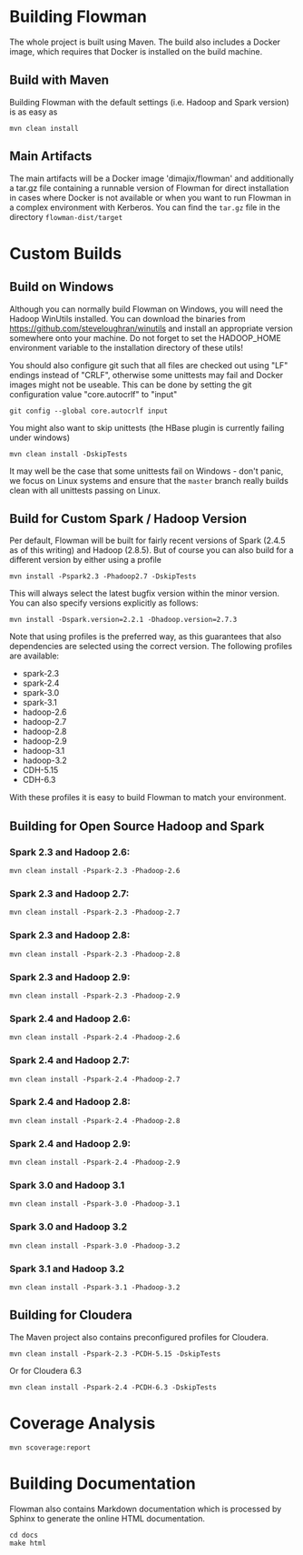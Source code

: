 # Building Flowman

The whole project is built using Maven. The build also includes a Docker image, which requires that Docker
is installed on the build machine.

## Build with Maven

Building Flowman with the default settings (i.e. Hadoop and Spark version) is as easy as

```shell
mvn clean install
```

## Main Artifacts

The main artifacts will be a Docker image 'dimajix/flowman' and additionally a tar.gz file containing a runnable 
version of Flowman for direct installation in cases where Docker is not available or when you want to run Flowman 
in a complex environment with Kerberos. You can find the `tar.gz` file in the directory `flowman-dist/target`


# Custom Builds

## Build on Windows

Although you can normally build Flowman on Windows, you will need the Hadoop WinUtils installed. You can download
the binaries from https://github.com/steveloughran/winutils and install an appropriate version somewhere onto your 
machine. Do not forget to set the HADOOP_HOME environment variable to the installation directory of these utils!

You should also configure git such that all files are checked out using "LF" endings instead of "CRLF", otherwise
some unittests may fail and Docker images might not be useable. This can be done by setting the git configuration
value "core.autocrlf" to "input"

```shell
git config --global core.autocrlf input
```

You might also want to skip unittests (the HBase plugin is currently failing under windows)

```shell
mvn clean install -DskipTests
```
    
It may well be the case that some unittests fail on Windows - don't panic, we focus on Linux systems and ensure that
the `master` branch really builds clean with all unittests passing on Linux.


## Build for Custom Spark / Hadoop Version

Per default, Flowman will be built for fairly recent versions of Spark (2.4.5 as of this writing) and Hadoop (2.8.5). 
But of course you can also build for a different version by either using a profile

```shell
mvn install -Pspark2.3 -Phadoop2.7 -DskipTests
```
 
This will always select the latest bugfix version within the minor version. You can also specify versions explicitly 
as follows:    

```shell
mvn install -Dspark.version=2.2.1 -Dhadoop.version=2.7.3
```
        
Note that using profiles is the preferred way, as this guarantees that also dependencies are selected
using the correct version. The following profiles are available:

* spark-2.3
* spark-2.4
* spark-3.0
* spark-3.1 
* hadoop-2.6
* hadoop-2.7
* hadoop-2.8
* hadoop-2.9
* hadoop-3.1
* hadoop-3.2
* CDH-5.15
* CDH-6.3

With these profiles it is easy to build Flowman to match your environment. 

## Building for Open Source Hadoop and Spark

### Spark 2.3 and Hadoop 2.6:

```shell
mvn clean install -Pspark-2.3 -Phadoop-2.6
```

### Spark 2.3 and Hadoop 2.7:

```shell
mvn clean install -Pspark-2.3 -Phadoop-2.7
```

### Spark 2.3 and Hadoop 2.8:

```shell
mvn clean install -Pspark-2.3 -Phadoop-2.8
```

### Spark 2.3 and Hadoop 2.9:

```shell
mvn clean install -Pspark-2.3 -Phadoop-2.9
```

### Spark 2.4 and Hadoop 2.6:

```shell
mvn clean install -Pspark-2.4 -Phadoop-2.6
```

### Spark 2.4 and Hadoop 2.7:

```shell
mvn clean install -Pspark-2.4 -Phadoop-2.7
```

### Spark 2.4 and Hadoop 2.8:

```shell
mvn clean install -Pspark-2.4 -Phadoop-2.8
```

### Spark 2.4 and Hadoop 2.9:

```shell
mvn clean install -Pspark-2.4 -Phadoop-2.9
```

### Spark 3.0 and Hadoop 3.1

```shell
mvn clean install -Pspark-3.0 -Phadoop-3.1
```

### Spark 3.0 and Hadoop 3.2

```shell
mvn clean install -Pspark-3.0 -Phadoop-3.2
```

### Spark 3.1 and Hadoop 3.2

```shell
mvn clean install -Pspark-3.1 -Phadoop-3.2
```

## Building for Cloudera

The Maven project also contains preconfigured profiles for Cloudera.

```shell
mvn clean install -Pspark-2.3 -PCDH-5.15 -DskipTests
```
    
Or for Cloudera 6.3 

```shell
mvn clean install -Pspark-2.4 -PCDH-6.3 -DskipTests
```

# Coverage Analysis
```shell
mvn scoverage:report
```

# Building Documentation

Flowman also contains Markdown documentation which is processed by Sphinx to generate the online HTML documentation.

    cd docs
    make html
